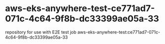 # aws-eks-anywhere-test-ce771ad7-071c-4c64-9f8b-dc33399ae05a-33
repository for use with E2E test job aws-eks-anywhere-test:ce771ad7-071c-4c64-9f8b-dc33399ae05a-33
